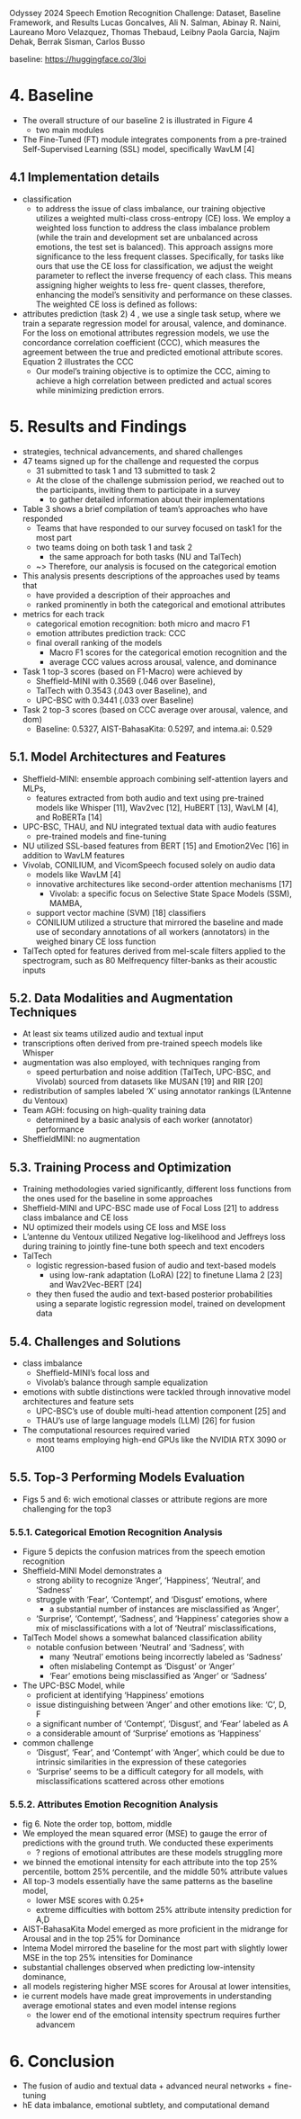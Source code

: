 Odyssey 2024 Speech Emotion Recognition Challenge:
  Dataset, Baseline Framework, and Results
Lucas Goncalves, Ali N. Salman, Abinay R. Naini, Laureano Moro Velazquez,
  Thomas Thebaud, Leibny Paola Garcia, Najim Dehak, Berrak Sisman, Carlos Busso

baseline: https://huggingface.co/3loi

# 4. Baseline

* The overall structure of our baseline 2 is illustrated in Figure 4
  * two main modules
* The Fine-Tuned (FT) module integrates components from a pre-trained
  Self-Supervised Learning (SSL) model, specifically WavLM [4]

## 4.1 Implementation details


* classification 
  * to address the issue of class imbalance, our training objective utilizes
    a weighted multi-class cross-entropy (CE) loss. We employ a weighted loss
    function to address the class imbalance problem (while the train and
    development set are unbalanced across emotions, the test set is balanced).
    This approach assigns more significance to the less frequent classes.
    Specifically, for tasks like ours that use the CE loss for
    classification, we adjust the weight parameter to reflect the inverse
    frequency of each class. This means assigning higher weights to less fre-
    quent classes, therefore, enhancing the model’s sensitivity and performance
    on these classes. The weighted CE loss is defined as follows:
* attributes prediction (task 2) 4 , we use a single task setup, where we
  train a separate regression model for arousal, valence, and dominance. For
  the loss on emotional attributes regression models, we use the concordance
  correlation coefficient (CCC), which measures the agreement between the true
  and predicted emotional attribute scores. Equation 2 illustrates the CCC
  * Our model’s training objective is to optimize the CCC, aiming to achieve a
    high correlation between predicted and actual scores while minimizing
    prediction errors.

# 5. Results and Findings

* strategies, technical advancements, and shared challenges
* 47 teams signed up for the challenge and requested the corpus
  * 31 submitted to task 1 and 13 submitted to task 2
  * At the close of the challenge submission period, we reached out to the
    participants, inviting them to participate in a survey
    * to gather detailed information about their implementations
* Table 3 shows a brief compilation of team’s approaches who have responded
  * Teams that have responded to our survey focused on task1 for the most part
  * two teams doing on both task 1 and task 2
    * the same approach for both tasks (NU and TalTech)
  * ~> Therefore, our analysis is focused on the categorical emotion
* This analysis presents descriptions of the approaches used by teams that
  * have provided a description of their approaches and
  * ranked prominently in both the categorical and emotional attributes
* metrics for each track
  * categorical emotion recognition: both micro and macro F1
  * emotion attributes prediction track: CCC
  * final overall ranking of the models
    * Macro F1 scores for the categorical emotion recognition and the
    * average CCC values across arousal, valence, and dominance
* Task 1 top-3 scores (based on F1-Macro) were achieved by
  * Sheffield-MINI with 0.3569 (.046 over Baseline),
  * TalTech with 0.3543 (.043 over Baseline), and
  * UPC-BSC with 0.3441 (.033 over Baseline)
* Task 2 top-3 scores (based on CCC average over arousal, valence, and dom)
  * Baseline: 0.5327, AIST-BahasaKita: 0.5297, and intema.ai: 0.529

## 5.1. Model Architectures and Features

* Sheffield-MINI: ensemble approach combining self-attention layers and MLPs,
  * features extracted from both audio and text using pre-trained models like
    Whisper [11], Wav2vec [12], HuBERT [13], WavLM [4], and RoBERTa [14]
* UPC-BSC, THAU, and NU integrated textual data with audio features
  * pre-trained models and fine-tuning
* NU utilized SSL-based features from BERT [15] and Emotion2Vec [16] in
  addition to WavLM features
* Vivolab, CONILIUM, and VicomSpeech focused solely on audio data
  * models like WavLM [4]
  * innovative architectures like second-order attention mechanisms [17]
    * Vivolab: a specific focus on Selective State Space Models (SSM), MAMBA,
  * support vector machine (SVM) [18] classifiers
  * CONILIUM utilized a structure that mirrored the baseline and made use of
    secondary annotations of all workers (annotators)
    in the weighed binary CE loss function
* TalTech opted for features derived from mel-scale filters applied to the
  spectrogram, such as 80 Melfrequency filter-banks as their acoustic inputs

## 5.2. Data Modalities and Augmentation Techniques

* At least six teams utilized audio and textual input
* transcriptions often derived from pre-trained speech models like Whisper
* augmentation was also employed, with techniques ranging from
  * speed perturbation and noise addition (TalTech, UPC-BSC, and Vivolab)
    sourced from datasets like MUSAN [19] and RIR [20]
* redistribution of samples labeled ‘X’ using annotator rankings
  (L’Antenne du Ventoux)
* Team AGH: focusing on high-quality training data
  * determined by a basic analysis of each worker (annotator) performance
* SheffieldMINI: no augmentation

## 5.3. Training Process and Optimization

* Training methodologies varied significantly, different loss functions from
  the ones used for the baseline in some approaches
* Sheffield-MINI and UPC-BSC made use of Focal Loss [21]
  to address class imbalance and CE loss
* NU optimized their models using CE loss and MSE loss
* L’antenne du Ventoux utilized Negative log-likelihood and Jeffreys loss
  during training to jointly fine-tune both speech and text encoders
* TalTech
  * logistic regression-based fusion of audio and text-based models
    * using low-rank adaptation (LoRA) [22] to
      finetune Llama 2 [23] and Wav2Vec-BERT [24]
  * they then fused the audio and text-based posterior probabilities using a
    separate logistic regression model, trained on development data

## 5.4. Challenges and Solutions

* class imbalance
  * Sheffield-MINI’s focal loss and
  * Vivolab’s balance through sample equalization
* emotions with subtle distinctions were tackled through
  innovative model architectures and feature sets
  * UPC-BSC’s use of double multi-head attention component [25] and
  * THAU’s use of large language models (LLM) [26] for fusion
* The computational resources required varied
  * most teams employing high-end GPUs like the NVIDIA RTX 3090 or A100

## 5.5. Top-3 Performing Models Evaluation

* Figs 5 and 6:
  wich emotional classes or attribute regions are more challenging for the top3

### 5.5.1. Categorical Emotion Recognition Analysis

* Figure 5 depicts the confusion matrices from the speech emotion recognition
* Sheffield-MINI Model demonstrates a
  * strong ability to recognize ‘Anger’, ‘Happiness’, ‘Neutral’, and ‘Sadness’
  * struggle with ‘Fear’, ‘Contempt’, and ‘Disgust’ emotions, where
    * a substantial number of instances are misclassified as ‘Anger’,
  * ‘Surprise’, ‘Contempt’, ‘Sadness’, and ‘Happiness’ categories show
    a mix of misclassifications with a lot of ‘Neutral’ misclassifications,
* TalTech Model shows a somewhat balanced classification ability
  * notable confusion between ‘Neutral’ and ‘Sadness’, with
    * many ‘Neutral’ emotions being incorrectly labeled as ‘Sadness’
    * often mislabeling Contempt as ‘Disgust’ or ‘Anger’
    * ‘Fear’ emotions being misclassified as ‘Anger’ or ‘Sadness’
* The UPC-BSC Model, while
  * proficient at identifying ‘Happiness’ emotions
  * issue distinguishing between ‘Anger’ and other emotions like: ‘C’, D, F
  * a significant number of ‘Contempt’, ‘Disgust’, and ‘Fear’ labeled as A
  * a considerable amount of ‘Surprise’ emotions as ‘Happiness’
* common challenge
  * ‘Disgust’, ‘Fear’, and ‘Contempt’ with ‘Anger’, which could be due to
    intrinsic similarities in the expression of these categories
  * ‘Surprise’ seems to be a difficult category for all models, with
    misclassifications scattered across other emotions

### 5.5.2. Attributes Emotion Recognition Analysis

* fig 6.  Note the order top, bottom, middle
* We employed the mean squared error (MSE) to gauge the error of predictions
  with the ground truth. We conducted these experiments
  * ? regions of emotional attributes are these models struggling more
* we binned the emotional intensity for each attribute into the top 25%
  percentile, bottom 25% percentile, and the middle 50% attribute values
* All top-3 models essentially have the same patterns as the baseline model,
  * lower MSE scores with 0.25+
  * extreme difficulties with bottom 25% attribute intensity prediction for A,D
* AIST-BahasaKita Model emerged as more proficient
  in the midrange for Arousal and in the top 25% for Dominance
* Intema Model mirrored the baseline for the most part with
  slightly lower MSE in the top 25% intensities for Dominance
* substantial challenges observed when predicting low-intensity dominance,
* all models registering higher MSE scores for Arousal at lower intensities,
* ie current models have made great improvements in understanding average
  emotional states and even model intense regions
  * the lower end of the emotional intensity spectrum requires further advancem

# 6. Conclusion

* The fusion of audio and textual data + advanced neural networks + fine-tuning
* hE data imbalance, emotional subtlety, and computational demand

